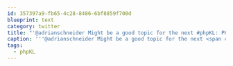```yaml
---
id: 357397a9-fb65-4c28-8486-6bf8859f700d
blueprint: text
category: twitter
title: "'@adrianschneider Might be a good topic for the next #phpKL: PHP added to Elastic Beanstalkin AWS ow.ly/9Ne9N"
caption: '''@adrianschneider Might be a good topic for the next <span class="hashtag hashtag_local">#<a href="http://tweettemp.darylchymko.ca/?tag=phpkl">phpKL</a>: PHP added to Elastic Beanstalkin AWS <a href="http://ow.ly/9Ne9N" title="http://ow.ly/9Ne9N" class="link link_untco">ow.ly/9Ne9N</a>'
tags:
  - phpKL
---
```

